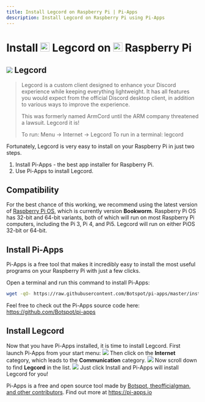 ```yaml
---
title: Install Legcord on Raspberry Pi | Pi-Apps
description: Install Legcord on Raspberry Pi using Pi-Apps
---
```

<div class="simple-install-content content">

# Install <img src="/img/app-icons/Legcord/icon-64.png" height=24> Legcord on <img src=/img/other-icons/raspberrypi-icon.svg height=24> Raspberry Pi

## <img src="/img/app-icons/Legcord/icon-64.png"> Legcord
> Legcord is a custom client designed to enhance your Discord experience while keeping everything lightweight.
> It has all features you would expect from the official Discord desktop client, in addition to various ways to improve the experience.
> 
> This was formerly named ArmCord until the ARM company threatened a lawsuit. Legcord it is!
> 
> To run: Menu -> Internet -> Legcord
> To run in a terminal: legcord

Fortunately, Legcord is very easy to install on your Raspberry Pi in just two steps.
1. Install Pi-Apps - the best app installer for Raspberry Pi.
2. Use Pi-Apps to install Legcord.
</div>
<div class="simple-install-content content">

## Compatibility
For the best chance of this working, we recommend using the latest version of [Raspberry Pi OS](https://www.raspberrypi.com/software/), which is currently version **Bookworm**.
Raspberry Pi OS has 32-bit and 64-bit variants, both of which will run on most Raspberry Pi computers, including the Pi 3, Pi 4, and Pi5.
Legcord will run on either PiOS 32-bit or 64-bit.
</div>
<div class="simple-install-content content">

## Install Pi-Apps

Pi-Apps is a free tool that makes it incredibly easy to install the most useful programs on your Raspberry Pi with just a few clicks.

Open a terminal and run this command to install Pi-Apps:
```bash
wget -qO- https://raw.githubusercontent.com/Botspot/pi-apps/master/install | bash
```
Feel free to check out the Pi-Apps source code here: https://github.com/Botspot/pi-apps
</div>
<div class="simple-install-content content">

## Install Legcord

Now that you have Pi-Apps installed, it is time to install Legcord.
First launch Pi-Apps from your start menu:
<img src="/img/start-menu.png">
Then click on the <b>Internet</b> category, which leads to the <b>Communication</b> category.
<img src="/img/category-selections/Communication.png">
Now scroll down to find <b>Legcord</b> in the list.
<img src="/img/app-icons/Legcord/app-selection.png">
Just click Install and Pi-Apps will install Legcord for you!
</div>
<div class="simple-install-content content">

Pi-Apps is a free and open source tool made by [Botspot, theofficialgman, and other contributors](/about/#contributors). Find out more at https://pi-apps.io
</div>
